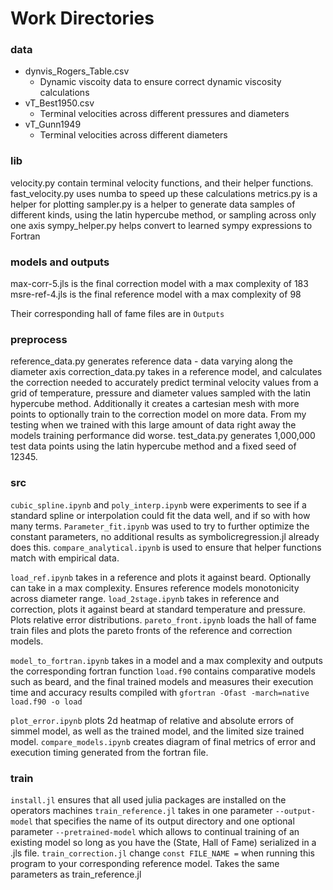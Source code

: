 # Work Directories

### data
- dynvis_Rogers_Table.csv
    - Dynamic viscoity data to ensure correct dynamic viscosity calculations
- vT_Best1950.csv
    - Terminal velocities across different pressures and diameters
- vT_Gunn1949
    - Terminal velocities across different diameters

### lib
velocity.py contain terminal velocity functions, and their helper functions.
fast_velocity.py uses numba to speed up these calculations
metrics.py is a helper for plotting
sampler.py is a helper to generate data samples of different kinds, using the latin hypercube method, or sampling across only one axis
sympy_helper.py helps convert to learned sympy expressions to Fortran

### models and outputs
max-corr-5.jls is the final correction model with a max complexity of 183
msre-ref-4.jls is the final reference model with a max complexity of 98

Their corresponding hall of fame files are in `Outputs`

### preprocess

reference_data.py generates reference data - data varying along the diameter axis
correction_data.py takes in a reference model, and calculates the correction needed to accurately predict terminal velocity values from a grid of temperature, pressure and diameter values sampled with the latin hypercube method. Additionally it creates a cartesian mesh with more points to optionally train to the correction model on more data. From my testing when we trained with this large amount of data right away the models training performance did worse.
test_data.py generates 1,000,000 test data points using the latin hypercube method and a fixed seed of 12345.

### src

`cubic_spline.ipynb` and `poly_interp.ipynb` were experiments to see if a standard spline or interpolation could fit the data well, and if so with how many terms.
`Parameter_fit.ipynb` was used to try to further optimize the constant parameters, no additional results as symbolicregression.jl already does this.
`compare_analytical.ipynb` is used to ensure that helper functions match with empirical data.

`load_ref.ipynb` takes in a reference and plots it against beard. Optionally can take in a max complexity. Ensures reference models monotonicity across diameter range.
`load_2stage.ipynb` takes in reference and correction, plots it against beard at standard temperature and pressure. Plots relative error distributions.
`pareto_front.ipynb` loads the hall of fame train files and plots the pareto fronts of the reference and correction models.

`model_to_fortran.ipynb` takes in a model and a max complexity and outputs the corresponding fortran function
`load.f90` contains comparative models such as beard, and the final trained models and measures their execution time and accuracy results
compiled with `gfortran -Ofast -march=native load.f90 -o load`


`plot_error.ipynb` plots 2d heatmap of relative and absolute errors of simmel model, as well as the trained model, and the limited size trained model.
`compare_models.ipynb` creates diagram of final metrics of error and execution timing generated from the fortran file.

### train

`install.jl` ensures that all used julia packages are installed on the operators machines
`train_reference.jl` takes in one parameter `--output-model` that specifies the name of its output directory and one optional parameter `--pretrained-model` which allows to continual training of an existing model so long as you have the (State, Hall of Fame) serialized in a .jls file.
`train_correction.jl` change `const FILE_NAME =` when running this program to your corresponding reference model. Takes the same parameters as train_reference.jl